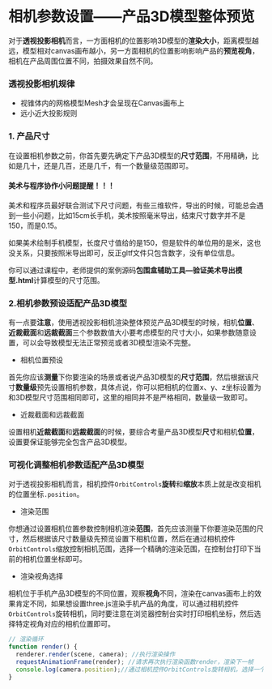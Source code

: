 # 相机参数设置——产品3D模型整体预览

对于**透视投影相机**而言，一方面相机的位置影响3D模型的**渲染大小**，距离模型越远，模型相对canvas画布越小，另一方面相机的位置影响影响产品的**预览视角**，相机在产品周围位置不同，拍摄效果自然不同。

### 透视投影相机规律

- 视锥体内的网格模型Mesh才会呈现在Canvas画布上
- 远小近大投影规则

### 1. 产品尺寸

在设置相机参数之前，你首先要先确定下产品3D模型的**尺寸范围**，不用精确，比如是几十，还是几百，还是几千，有一个数量级范围即可。

#### 美术与程序协作小问题提醒！！！

美术和程序员最好联合测试下尺寸问题，有些三维软件，导出的时候，可能总会遇到一些小问题，比如15cm长手机，美术按照毫米导出，结束尺寸数字并不是150，而是0.15。

如果美术绘制手机模型，长度尺寸值给的是150，但是软件的单位用的是米，这也没关系，只要按照米导出即可，反正gltf文件只包含数字，没有单位信息。

你可以通过课程中，老师提供的案例源码**包围盒辅助工具—验证美术导出模型.html**计算模型的尺寸范围。


### 2.相机参数预设适配产品3D模型

有一点要**注意**，使用透视投影相机渲染整体预览产品3D模型的时候，相机**位置**、**近裁截面**和**远裁截面**三个参数数值大小要考虑模型的尺寸大小，如果参数随意设置，可以会导致模型无法正常预览或者3D模型渲染不完整。

- 相机位置预设

首先你应该**测量**下你要渲染的场景或者说产品3D模型的**尺寸范围**，然后根据该尺寸**数量级**预先设置相机参数，具体点说，你可以把相机的位置x、y、z坐标设置为和3D模型尺寸范围相同即可，这里的相同并不是严格相同，数量级一致即可。

- 近裁截面和远裁截面   

设置相机**近裁截面**和**远裁截面**的时候，要综合考量产品3D模型**尺寸**和相机**位置**，设置要保证能够完全包含产品3D模型。

### 可视化调整相机参数适配产品3D模型

对于透视投影相机而言，相机控件`OrbitControls`**旋转**和**缩放**本质上就是改变相机的位置坐标`.position`。

- 渲染范围

你想通过设置相机位置参数控制相机渲染**范围**，首先应该测量下你要渲染范围的尺寸，然后根据该尺寸数量级先预览设置下相机位置，然后在通过相机控件`OrbitControls`缩放控制相机范围，选择一个精确的渲染范围，在控制台打印下当前的相机位置坐标即可。

- 渲染视角选择

相机位于手机产品3D模型的不同位置，观察**视角**不同，渲染在canvas画布上的效果肯定不同，如果想设置three.js渲染手机产品的角度，可以通过相机控件`OrbitControls`旋转相机，同时要注意在浏览器控制台实时打印相机坐标，然后选择特定视角对应的相机位置即可。

```js
// 渲染循环
function render() {
  renderer.render(scene, camera); //执行渲染操作
  requestAnimationFrame(render); //请求再次执行渲染函数render，渲染下一帧
  console.log(camera.position);//通过相机控件OrbitControls旋转相机，选择一个合适场景渲染角度
}
```



